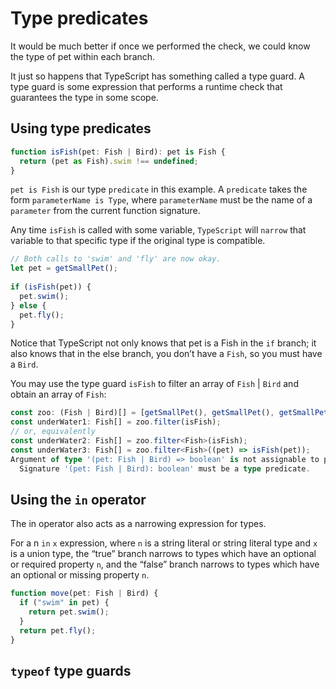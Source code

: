 # Type predicates

It would be much better if once we performed the check, we could know the type of pet within each branch.

It just so happens that TypeScript has something called a type guard. A type guard is some expression that performs a runtime check that guarantees the type in some scope.

## Using type predicates

```ts
function isFish(pet: Fish | Bird): pet is Fish {
  return (pet as Fish).swim !== undefined;
}

```

`pet is Fish` is our type `predicate` in this example. A `predicate` takes the form `parameterName is Type`, where `parameterName` must be the name of a `parameter` from the current function signature.

Any time `isFish` is called with some variable, `TypeScript` will `narrow` that variable to that specific type if the original type is compatible.

```ts
// Both calls to 'swim' and 'fly' are now okay.
let pet = getSmallPet();
 
if (isFish(pet)) {
  pet.swim();
} else {
  pet.fly();
}
```

Notice that TypeScript not only knows that pet is a Fish in the `if` branch; it also knows that in the else branch, you don’t have a `Fish`, so you must have a `Bird`.

You may use the type guard `isFish` to filter an array of `Fish` | `Bird` and obtain an array of `Fish`:

```ts
const zoo: (Fish | Bird)[] = [getSmallPet(), getSmallPet(), getSmallPet()];
const underWater1: Fish[] = zoo.filter(isFish);
// or, equivalently
const underWater2: Fish[] = zoo.filter<Fish>(isFish);
const underWater3: Fish[] = zoo.filter<Fish>((pet) => isFish(pet));
Argument of type '(pet: Fish | Bird) => boolean' is not assignable to parameter of type '(value: Fish | Bird, index: number, array: (Fish | Bird)[]) => value is Fish'.
  Signature '(pet: Fish | Bird): boolean' must be a type predicate.
```

## Using the `in` operator
The in operator also acts as a narrowing expression for types.

For a n `in` `x` expression, where `n` is a string literal or string literal type and `x` is a union type, the “true” branch narrows to types which have an optional or required property `n`, and the “false” branch narrows to types which have an optional or missing property `n`.

```ts
function move(pet: Fish | Bird) {
  if ("swim" in pet) {
    return pet.swim();
  }
  return pet.fly();
}
```

## `typeof` type guards